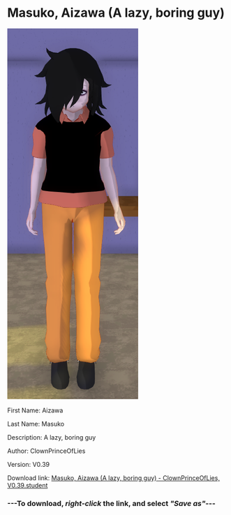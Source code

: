 # Masuko, Aizawa (A lazy, boring guy)

<img src = "https://raw.githubusercontent.com/Arbiter1223/Daigaku-Gurashi-Custom-Students/master/Students/Files/Masuko%2C%20Aizawa%20(A%20lazy%2C%20boring%20guy).png">

First Name: Aizawa

Last Name: Masuko

Description: A lazy, boring guy

Author: ClownPrinceOfLies

Version: V0.39

Download link: <a href="https://raw.githubusercontent.com/Arbiter1223/Daigaku-Gurashi-Custom-Students/master/Students/Files/Masuko%2C%20Aizawa%20(A%20lazy%2C%20boring%20guy)%20-%20ClownPrinceOfLies%2C%20V0.39.student">Masuko, Aizawa (A lazy, boring guy) - ClownPrinceOfLies, V0.39.student</a>

### ---**To download, _right-click_ the link, and select _"Save as"_**---
